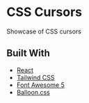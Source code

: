 # CSS Cursors

Showcase of CSS cursors

## Built With

* [React](https://reactjs.org/)
* [Tailwind CSS](https://tailwindcss.com/)
* [Font Awesome 5](https://fontawesome.com)
* [Balloon.css](https://kazzkiq.github.io/balloon.css/)
